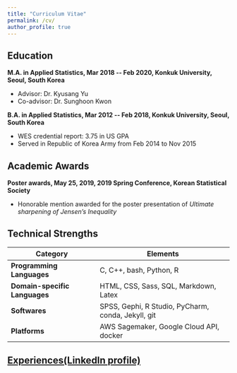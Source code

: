 ```yaml
---
title: "Curriculum Vitae"
permalink: /cv/
author_profile: true
---
```


## Education
__M.A. in Applied Statistics, Mar 2018 -- Feb 2020, Konkuk University, Seoul, South Korea__
* Advisor: Dr. Kyusang Yu
* Co-advisor: Dr. Sunghoon Kwon

__B.A. in Applied Statistics, Mar 2012 -- Feb 2018, Konkuk University, Seoul, South Korea__
* WES credential report: 3.75 in US GPA
* Served in Republic of Korea Army from Feb 2014 to Nov 2015

## Academic Awards
__Poster awards, May 25, 2019, 2019 Spring Conference, Korean Statistical Society__
* Honorable mention awarded for the poster presentation of _Ultimate sharpening of Jensen’s Inequality_

## Technical Strengths

<table font-size="medium">
	<thead>
		<tr>
			<th>Category</th>
			<th>Elements</th>
		</tr>
	</thead>
	<tbody>
		<tr>
			<td><strong>Programming Languages</strong></td>
			<td>
                C, C++, bash, Python, R
            </td>
		</tr>
		<tr>
			<td><strong>Domain-specific Languages</strong></td>
			<td>
                HTML, CSS, Sass, SQL, Markdown, Latex
            </td>
		</tr>
		<tr>
			<td><strong>Softwares</strong></td>
			<td>
                SPSS, Gephi, R Studio, PyCharm, conda, Jekyll, git
            </td>
		</tr>
		<tr>
			<td><strong>Platforms</strong></td>
			<td>
                AWS Sagemaker, Google Cloud API, docker
            </td>
		</tr>
	</tbody>
</table>

## <a href='https://www.linkedin.com/in/jaehochang92/?locale=en_US' target='_blank'>Experiences(LinkedIn profile)</a>